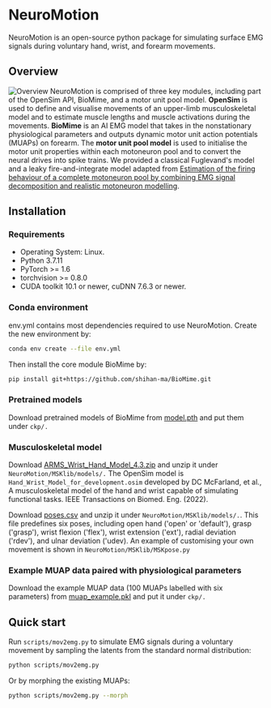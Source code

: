 # NeuroMotion
NeuroMotion is an open-source python package for simulating surface EMG signals during voluntary hand, wrist, and forearm movements.

## Overview
![Overview](https://github.com/shihan-ma/NeuroMotion/blob/master/images/schematic.png)
NeuroMotion is comprised of three key modules, including part of the OpenSim API, BioMime, and a motor unit pool model. **OpenSim** is used to define and visualise movements of an upper-limb musculoskeletal model and to estimate muscle lengths and muscle activations during the movements. **BioMime** is an AI EMG model that takes in the nonstationary physiological parameters and outputs dynamic motor unit action potentials (MUAPs) on forearm. The **motor unit pool model** is used to initialise the motor unit properties within each motoneuron pool and to convert the neural drives into spike trains. We provided a classical Fuglevand's model and a leaky fire-and-integrate model adapted from [Estimation of the firing behaviour of a complete motoneuron pool by combining EMG signal decomposition and realistic motoneuron modelling](https://github.com/ArnaultCAILLET/Caillet-et-al-2022-PLOS_Comput_Biol).

## Installation

### Requirements
- Operating System: Linux.
- Python 3.7.11
- PyTorch >= 1.6
- torchvision >= 0.8.0
- CUDA toolkit 10.1 or newer, cuDNN 7.6.3 or newer.

### Conda environment
env.yml contains most dependencies required to use NeuroMotion. Create the new environment by:

```bash
conda env create --file env.yml
```

Then install the core module BioMime by:

```bash
pip install git+https://github.com/shihan-ma/BioMime.git
```

### Pretrained models
Download pretrained models of BioMime from [model.pth](https://drive.google.com/drive/folders/17Z2QH5NNaIv9p4iDq8HqytFaYk9Qnv2C?usp=sharing) and put them under `ckp/.`

### Musculoskeletal model
Download [ARMS_Wrist_Hand_Model_4.3.zip](https://drive.google.com/drive/folders/17Z2QH5NNaIv9p4iDq8HqytFaYk9Qnv2C?usp=sharing) and unzip it under `NeuroMotion/MSKlib/models/.`
The OpenSim model is `Hand_Wrist_Model_for_development.osim` developed by DC McFarland, et al., A musculoskeletal model of the hand and wrist capable of simulating functional tasks. IEEE Transactions on Biomed. Eng. (2022).

Download [poses.csv](https://drive.google.com/drive/folders/17Z2QH5NNaIv9p4iDq8HqytFaYk9Qnv2C?usp=sharing) and unzip it under `NeuroMotion/MSKlib/models/.`. This file predefines six poses, including open hand ('open' or 'default'), grasp ('grasp'), wrist flexion ('flex'), wrist extension ('ext'), radial deviation ('rdev'), and ulnar deviation ('udev). An example of customising your own movement is shown in `NeuroMotion/MSKlib/MSKpose.py`

### Example MUAP data paired with physiological parameters
Download the example MUAP data (100 MUAPs labelled with six parameters) from [muap_example.pkl](https://drive.google.com/file/d/1xxeXF4RS7qH-kq3yrfCiWIQ7DemMounr/view?usp=sharing) and put it under `ckp/.`


## Quick start
Run `scripts/mov2emg.py` to simulate EMG signals during a voluntary movement by sampling the latents from the standard normal distribution:
```bash
python scripts/mov2emg.py
```
Or by morphing the existing MUAPs:
```bash
python scripts/mov2emg.py --morph
```
